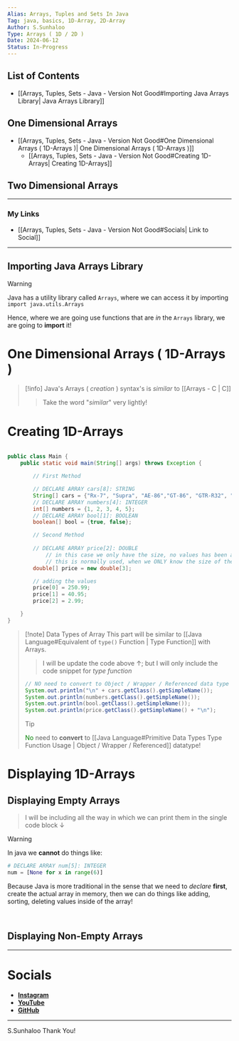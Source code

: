 ```yaml
---
Alias: Arrays, Tuples and Sets In Java
Tag: java, basics, 1D-Array, 2D-Array
Author: S.Sunhaloo
Type: Arrays ( 1D / 2D )
Date: 2024-06-12
Status: In-Progress
---
```


## List of Contents

- [[Arrays, Tuples, Sets - Java - Version Not Good#Importing Java Arrays Library| Java Arrays Library]]

## One Dimensional Arrays

- [[Arrays, Tuples, Sets - Java - Version Not Good#One Dimensional Arrays ( 1D-Arrays )| One Dimensional Arrays ( 1D-Arrays )]]
	- [[Arrays, Tuples, Sets - Java - Version Not Good#Creating 1D-Arrays| Creating 1D-Arrays]]

## Two Dimensional Arrays



---

### My Links

- [[Arrays, Tuples, Sets - Java - Version Not Good#Socials| Link to Social]]

---

## Importing Java Arrays Library

>[!warning]
>Java has a utility library called `Arrays`, where we can access it by importing `import java.utils.Arrays`
>
>Hence, where we are going use functions that are *in* the `Arrays` library, we are going to **import** it!

# One Dimensional Arrays ( 1D-Arrays )

>[!info]
>Java's Arrays ( *creation* ) syntax's is *similar* to [[Arrays - C | C]]
>>Take the word "*similar*" very lightly!

# Creating 1D-Arrays

```java

public class Main {
    public static void main(String[] args) throws Exception {

        // First Method

        // DECLARE ARRAY cars[8]: STRING
        String[] cars = {"Rx-7", "Supra", "AE-86","GT-86", "GTR-R32", "McLaren-P1", "Porsche-918-Spyder", "Koenisegg-Regera-R", "Lancer-MR9"};
        // DECLARE ARRAY numbers[4]: INTEGER
        int[] numbers = {1, 2, 3, 4, 5};
        // DECLARE ARRAY bool[1]: BOOLEAN
        boolean[] bool = {true, false};

        // Second Method
        
        // DECLARE ARRAY price[2]: DOUBLE
            // in this case we only have the size, no values has been added yet!
            // this is normally used, when we ONLY know the size of the array ( not the values )
        double[] price = new double[3];

        // adding the values
        price[0] = 250.99;
        price[1] = 40.95;
        price[2] = 2.99;

    }
}

```

>[!note] Data Types of Array
>This part will be similar to [[Java Language#Equivalent of `type()` Function | Type Function]] with Arrays.
>>I will be update the code above $\uparrow$; but I will only include the code snippet for *type function*
>```java
>// NO need to convert to Object / Wrapper / Referenced data type
>System.out.println("\n" + cars.getClass().getSimpleName());
>System.out.println(numbers.getClass().getSimpleName());
>System.out.println(bool.getClass().getSimpleName());
>System.out.println(price.getClass().getSimpleName() + "\n");
>```
>>[!tip]
>><span style="color: green;">No</span> need to **convert** to [[Java Language#Primitive Data Types Type Function Usage | Object / Wrapper / Referenced]] datatype!

# Displaying 1D-Arrays

## Displaying Empty Arrays

>I will be including all the way in which we can print them in the single code block $\downarrow$

>[!warning]
>In java we **cannot** do things like:
>```python
># DECLARE ARRAY num[5]: INTEGER
>num = [None for x in range(6)]
>```
>Because Java is more traditional in the sense that we need to *declare* **first**, create the actual array in memory, then we can do things like adding, sorting, deleting values inside of the array!

```java



```

## Displaying Non-Empty Arrays

---

# Socials

- [**Instagram**](https://www.instagram.com/s.sunhaloo/)
- [**YouTube**](https://www.youtube.com/channel/UCMkQZsuW6eHMhdUObLPSpwg)
- [**GitHub**](https://www.github.com/Sunhaloo)

---

S.Sunhaloo
Thank You!